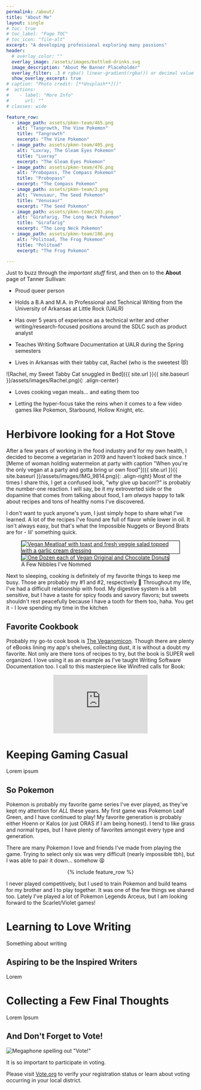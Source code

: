 ```yaml
---
permalink: /about/
title: "About Me"
layout: single
# toc: true
# toc_label: "Page TOC"
# toc_icon: "file-alt"
excerpt: "A developing professional exploring many passions"
header:
  # overlay_color: ""
  overlay_image: /assets/images/bottled-drinks.svg
  image_description: "About Me Banner Placeholder"
  overlay_filter: .3 # rgba() linear-gradient(rgba()) or decimal value for black
  show_overlay_excerpt: true
# caption: "Photo credit: [**Unsplash**]()"
#  actions:
#    - label: "More Info"
#      url: ""
# classes: wide

feature_row:
  - image_path: assets/pkmn-team/465.png
    alt: "Tangrowth, The Vine Pokemon"
    title: "Tangrowth"
    excerpt: "The Vine Pokemon"
  - image_path: assets/pkmn-team/405.png
    alt: "Luxray, The Gleam Eyes Pokemon"
    title: "Luxray"
    excerpt: "The Gleam Eyes Pokemon"
  - image_path: assets/pkmn-team/476.png
    alt: "Probopass, The Compass Pokemon"
    title: "Probopass"
    excerpt: "The Compass Pokemon"
  - image_path: assets/pkmn-team/3.png
    alt: "Venusaur, The Seed Pokemon"
    title: "Venusaur"
    excerpt: "The Seed Pokemon"
  - image_path: assets/pkmn-team/203.png
    alt: "Girafarig, The Long Neck Pokemon"
    title: "Girafarig"
    excerpt: "The Long Neck Pokemon"
  - image_path: assets/pkmn-team/186.png
    alt: "Politoad, The Frog Pokemon"
    title: "Politoad"
    excerpt: "The Frog Pokemon"

---
```


Just to buzz through the _important stuff_ first, and then on to the **About** page of Tanner Sullivan:

- Proud queer person

- Holds a B.A and M.A. in Professional and Technical Writing from the University of Arkansas at Little Rock (UALR)

- Has over 5 years of experience as a technical writer and other writing/research-focused positions around the SDLC such as product analyst

- Teaches Writing Software Documentation at UALR during the Spring semesters

- Lives in Arkansas with their tabby cat, Rachel (who is the sweetest 😻)

![Rachel, my Sweet Tabby Cat snuggled in Bed]({{ site.url }}{{ site.baseurl }}/assets/images/Rachel.png){: .align-center}

- Loves cooking vegan meals... and eating them too

- Letting the hyper-focus take the reins when it comes to a few video games like Pokemon, Starbound, Hollow Knight, etc.

# Herbivore looking for a Hot Stove

After a few years of working in the food industry and for my own health, I decided to become a vegetarian in 2019 and haven't looked back since. ![Meme of woman holding watermelon at party with caption "When you're the only vegan at a party and gotta bring ur own food"]({{ site.url }}{{ site.baseurl }}/assets/images/IMG_9814.png){: .align-right} Most of the times I share this, I get a confused look, "_why_ give up bacon!?" is probably the number-one reaction. I will say, be it my extroverted side or the dopamine that comes from talking about food, I am _always_ happy to talk about recipes and tons of healthy noms I've discovered.

I don't want to yuck anyone's yum, I just simply hope to share what I've learned. A lot of the recipes I've found are full of flavor while lower in oil. It isn't always easy, but that's what the Impossible Nuggets or Beyond Brats are for - lil' something quick.

<figure class="half">
    <a href="/assets/images/IMG_7493.png"><img src="/assets/images/IMG_7493.png" alt="Vegan Meatloaf with toast and fresh veggie salad topped with a garlic cream dressing" style="border: 1px solid black;"></a>
    <a href="/assets/images/62102997820__22945204-02B7-4FC9-BAEC-991A1E5FEA1A.png"><img src="/assets/images/62102997820__22945204-02B7-4FC9-BAEC-991A1E5FEA1A.png" alt="One Dozen each of Vegan Original and Chocolate Donuts" style="border: 1px solid black;"></a>
    <figcaption>A Few Nibbles I've Nommed</figcaption>
</figure>

Next to sleeping, cooking is definitely of my favorite things to keep me busy. Those are probably my #1 and #2, respectively 🤣 Throughout my life, I've had a difficult relationship with food. My digestive system is a bit sensitive, but I have a taste for spicy foods and savory flavors; but sweets shouldn't rest peacefully because I have a tooth for them too, haha. You get it - I love spending my time in the kitchen

## Favorite Cookbook

Probably my go-to cook book is [The Veganomicon](https://www.goodreads.com/book/show/1059680.Veganomicon). Though there are plenty of eBooks lining my app's shelves, collecting dust, it is without a doubt my favorite. Not only are there tons of recipes to try, but the book is SUPER well organized. I love using it as an example as I've taught Writing Software Documentation too. I call to this masterpiece like Winifred calls for Book:

<center><div style="width:50%"><div style="height:0;padding-bottom:62.410071942446045%;position:relative;width:100%"><iframe allowfullscreen="" frameBorder="0" height="100%" src="https://giphy.com/embed/fcNiVhbiet9UFsdJK5/video" style="left:0;position:absolute;top:0;" width="100%"></iframe></div></div></center>

# Keeping Gaming Casual

Lorem ipsum

## So Pokemon

Pokemon is probably my favorite game series I've ever played, as they've kept my attention for _ALL_ these years. My first game was Pokemon Leaf Green, and I have continued to play! My favorite generation is probably either Hoenn or Kalos (or just ORAS if I am being honest). I tend to like grass and normal types, but I have plenty of favorites amongst every type and generation.

There are many Pokemon I love and friends I've made from playing the game. Trying to select only six was very difficult  (nearly impossible tbh), but I was able to pair it down... somehow 😩

<center>{% include feature_row %}</center>

I never played competitively, but I used to train Pokemon and build teams for my brother and I to play together. It was one of the few things we shared too. Lately I've played a lot of Pokemon Legends Arceus, but I am looking forward to the Scarlet/Violet games!

# Learning to Love Writing

Something about writing

## Aspiring to be the Inspired Writers

Lorem

# Collecting a Few Final Thoughts

Lorem Ipsum

## And Don't Forget to Vote!

![Megaphone spelling out "Vote!"](/assets/images/vote.svg)

It is so important to participate in voting.

Please visit [Vote.org](https://www.vote.org) to verify your registration status or learn about voting occurring in your local district.
